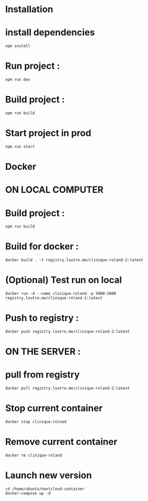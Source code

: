 ##
# Installation
##

# install dependencies
    npm install

# Run project :
    npm run dev

# Build project :
    npm run build

# Start project in prod
    npm run start


##
# Docker
##

# ON LOCAL COMPUTER
# Build project :
    npm run build

# Build for docker :
    docker build . -t registry.loutre.me/clinique-roland-2:latest

# (Optional) Test run on local 
    docker run -d --name clinique-roland -p 5000:5000 registry.loutre.me/clinique-roland-2:latest

# Push to registry :
    docker push registry.loutre.me/clinique-roland-2:latest


# ON THE SERVER :
# pull from registry 
    docker pull registry.loutre.me/clinique-roland-2:latest
# Stop current container
    docker stop clinique-rolnad
# Remove current container
    docker rm clinique-roland
# Launch new version
    cd /home/ubuntu/nextcloud-container 
    docker-compose up -d